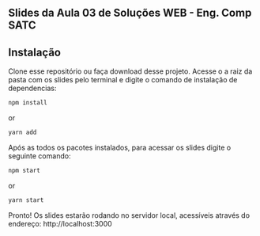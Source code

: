 ## Slides da Aula 03 de Soluções WEB - Eng. Comp SATC

## Instalação

Clone esse repositório ou faça download desse projeto. Acesse o a raiz da pasta com os slides pelo terminal e digite o comando de instalação de dependencias:

```bash
npm install
```

or

```bash
yarn add
```

Após as todos os pacotes instalados, para acessar os slides digite o seguinte comando:

```bash
npm start
```

or

```bash
yarn start
```

Pronto! Os slides estarão rodando no servidor local, acessíveis através do endereço: http://localhost:3000
